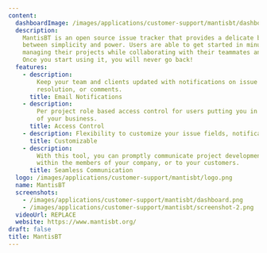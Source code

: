 ```yaml
---
content:
  dashboardImage: /images/applications/customer-support/mantisbt/dashboard.png
  description:
    MantisBT is an open source issue tracker that provides a delicate balance
    between simplicity and power. Users are able to get started in minutes and start
    managing their projects while collaborating with their teammates and clients effectively.
    Once you start using it, you will never go back!
  features:
    - description:
        Keep your team and clients updated with notifications on issue updates,
        resolution, or comments.
      title: Email Notifications
    - description:
        Per project role based access control for users putting you in control
        of your business.
      title: Access Control
    - description: Flexibility to customize your issue fields, notifications and workflow.
      title: Customizable
    - description:
        With this tool, you can promptly communicate project developments
        within the members of your company, or to your customers.
      title: Seamless Communication
  logo: /images/applications/customer-support/mantisbt/logo.png
  name: MantisBT
  screenshots:
    - /images/applications/customer-support/mantisbt/dashboard.png
    - /images/applications/customer-support/mantisbt/screenshot-2.png
  videoUrl: REPLACE
  website: https://www.mantisbt.org/
draft: false
title: MantisBT
---
```

